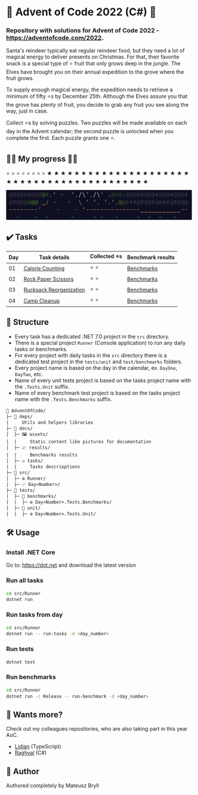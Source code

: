 # 🎄 Advent of Code 2022 (C#) 🎅
### Repository with solutions for Advent of Code 2022 - https://adventofcode.com/2022.

Santa's reindeer typically eat regular reindeer food, but they need a lot of magical energy to deliver presents on Christmas. For that, their favorite snack is a special type of ⭐ fruit that only grows deep in the jungle. The Elves have brought you on their annual expedition to the grove where the fruit grows.

To supply enough magical energy, the expedition needs to retrieve a minimum of fifty ⭐s by December 25th. Although the Elves assure you that the grove has plenty of fruit, you decide to grab any fruit you see along the way, just in case.

Collect ⭐s by solving puzzles. Two puzzles will be made available on each day in the Advent calendar; the second puzzle is unlocked when you complete the first. Each puzzle grants one ⭐.


## 🦌🦌 My progress 🦌🦌
⭐ ⭐ ⭐ ⭐ ⭐ ⭐ ⭐ ⭐ ★ ★ ★ ★ ★ ★ ★ ★ ★ ★ ★ ★ ★ ★ ★ ★ ★ ★ ★ ★ ★ ★ ★ ★ ★ ★ ★ ★ ★ ★ ★ ★ ★ ★ ★ ★ ★ ★ ★ ★ ★ ★

![Calendar](./docs/assets/calendar.png)

## ✔️ Tasks
| Day | Task details                                        | Collected ⭐s | Benchmark results                        |
|-----|-----------------------------------------------------|--------------|------------------------------------------|
| 01  | [Calorie Counting](./docs/tasks/DayOne.md)          | ⭐ ⭐          | [Benchmarks](./docs/results/DayOne.md)   |
| 02  | [Rock Paper Scissors](./docs/tasks/DayTwo.md)       | ⭐ ⭐          | [Benchmarks](./docs/results/DayTwo.md)   |
| 03  | [Rucksack Reorganization](./docs/tasks/DayThree.md) | ⭐ ⭐          | [Benchmarks](./docs/results/DayThree.md) |
| 04  | [Camp Cleanup](./docs/tasks/DayFour.md)             | ⭐ ⭐          | [Benchmarks](./docs/results/DayFour.md)  |

## 📂 Structure
* Every task has a dedicated .NET 7.0 project in the `src` directory.
* There is a special project `Runner` (Console application) to run any daily tasks or benchmarks.
* For every project with daily tasks in the `src` directory there is a dedicated test project in the `tests/unit` and `test/benchmarks` folders.
* Every project name is based on the day in the calendar, ex. `DayOne`, `DayTwo`, etc.
* Name of every unit tests project is based on the tasks project name with the `.Tests.Unit` suffix.
* Name of every benchmark test project is based on the tasks project name with the `.Tests.Benchmarks` suffix.

```
📂 AdventOfCode/
├─ 📕 deps/
|     Utils and helpers libraries
├─ 📓 docs/
│  ├─ 🖼️ assets/
|  |     Static content like pictures for documentation
│  ├─ 📈 results/
|  |     Benchmarks results
│  ├─ ☑️ tasks/
|  |     Tasks descrioptions
├─ 📘 src/
│  ├─ ⚙️ Runner/
│  ├─ ✅ Day<Number>/
├─ 📗 tests/
│  ├─ 🚀 benchmarks/
|  |  ├─ ⚙️ Day<Number>.Tests.Benchmarks/
|  ├─ 🧪 unit/
|  |  ├─ ⚙️ Day<Number>.Tests.Unit/
```

## 🛠 Usage
### Install .NET Core
Go to: https://dot.net and download the latest version

### Run all tasks
```bash
cd src/Runner
dotnet run
```

### Run tasks from day
```bash
cd src/Runner
dotnet run -- run-tasks -d <day_number>
```

### Run tests
```bash
dotnet test
```

### Run benchmarks
```bash
cd src/Runner
dotnet run -c Release -- run-benchmark -d <day_number>
```

## 📜 Wants more?
Check out my colleagues repositories, who are also taking part in this year AoC.
- [Lidjan](https://github.com/minidmnv/aoc2022) (TypeScript)
- [Raghval](https://gitlab.com/arturmlody/adventofcode) (C#)

## 🧙 Author
Authored completely by Mateusz Bryll